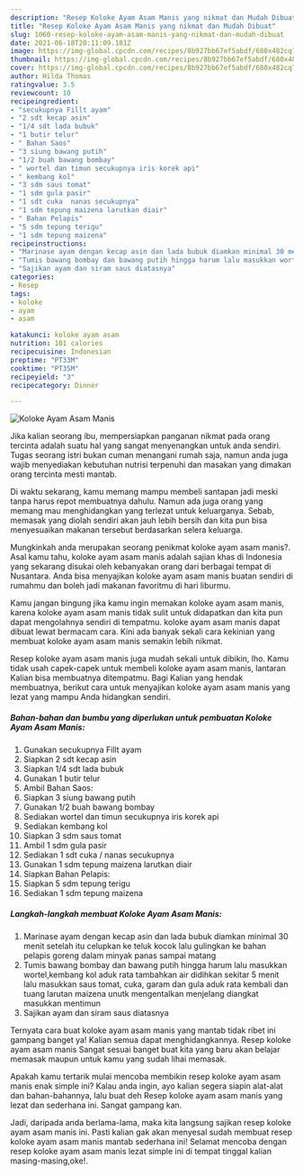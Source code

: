 ```yaml
---
description: "Resep Koloke Ayam Asam Manis yang nikmat dan Mudah Dibuat"
title: "Resep Koloke Ayam Asam Manis yang nikmat dan Mudah Dibuat"
slug: 1060-resep-koloke-ayam-asam-manis-yang-nikmat-dan-mudah-dibuat
date: 2021-06-18T20:11:09.181Z
image: https://img-global.cpcdn.com/recipes/8b927bb67ef5abdf/680x482cq70/koloke-ayam-asam-manis-foto-resep-utama.jpg
thumbnail: https://img-global.cpcdn.com/recipes/8b927bb67ef5abdf/680x482cq70/koloke-ayam-asam-manis-foto-resep-utama.jpg
cover: https://img-global.cpcdn.com/recipes/8b927bb67ef5abdf/680x482cq70/koloke-ayam-asam-manis-foto-resep-utama.jpg
author: Hilda Thomas
ratingvalue: 3.5
reviewcount: 10
recipeingredient:
- "secukupnya Fillt ayam"
- "2 sdt kecap asin"
- "1/4 sdt lada bubuk"
- "1 butir telur"
- " Bahan Saos"
- "3 siung bawang putih"
- "1/2 buah bawang bombay"
- " wortel dan timun secukupnya iris korek api"
- " kembang kol"
- "3 sdm saus tomat"
- "1 sdm gula pasir"
- "1 sdt cuka  nanas secukupnya"
- "1 sdm tepung maizena larutkan diair"
- " Bahan Pelapis"
- "5 sdm tepung terigu"
- "1 sdm tepung maizena"
recipeinstructions:
- "Marinase ayam dengan kecap asin dan lada bubuk diamkan minimal 30 menit setelah itu celupkan ke teluk kocok lalu gulingkan ke bahan pelapis goreng dalam minyak panas sampai matang"
- "Tumis bawang bombay dan bawang putih hingga harum lalu masukkan wortel,kembang kol aduk rata tambahkan air didihkan sekitar 5 menit lalu masukkan saus tomat, cuka, garam dan gula aduk rata kembali dan tuang larutan maizena unutk mengentalkan menjelang diangkat masukkan mentimun"
- "Sajikan ayam dan siram saus diatasnya"
categories:
- Resep
tags:
- koloke
- ayam
- asam

katakunci: koloke ayam asam 
nutrition: 101 calories
recipecuisine: Indonesian
preptime: "PT33M"
cooktime: "PT35M"
recipeyield: "3"
recipecategory: Dinner

---
```



![Koloke Ayam Asam Manis](https://img-global.cpcdn.com/recipes/8b927bb67ef5abdf/680x482cq70/koloke-ayam-asam-manis-foto-resep-utama.jpg)

Jika kalian seorang ibu, mempersiapkan panganan nikmat pada orang tercinta adalah suatu hal yang sangat menyenangkan untuk anda sendiri. Tugas seorang istri bukan cuman menangani rumah saja, namun anda juga wajib menyediakan kebutuhan nutrisi terpenuhi dan masakan yang dimakan orang tercinta mesti mantab.

Di waktu  sekarang, kamu memang mampu membeli santapan jadi meski tanpa harus repot membuatnya dahulu. Namun ada juga orang yang memang mau menghidangkan yang terlezat untuk keluarganya. Sebab, memasak yang diolah sendiri akan jauh lebih bersih dan kita pun bisa menyesuaikan makanan tersebut berdasarkan selera keluarga. 



Mungkinkah anda merupakan seorang penikmat koloke ayam asam manis?. Asal kamu tahu, koloke ayam asam manis adalah sajian khas di Indonesia yang sekarang disukai oleh kebanyakan orang dari berbagai tempat di Nusantara. Anda bisa menyajikan koloke ayam asam manis buatan sendiri di rumahmu dan boleh jadi makanan favoritmu di hari liburmu.

Kamu jangan bingung jika kamu ingin memakan koloke ayam asam manis, karena koloke ayam asam manis tidak sulit untuk didapatkan dan kita pun dapat mengolahnya sendiri di tempatmu. koloke ayam asam manis dapat dibuat lewat bermacam cara. Kini ada banyak sekali cara kekinian yang membuat koloke ayam asam manis semakin lebih nikmat.

Resep koloke ayam asam manis juga mudah sekali untuk dibikin, lho. Kamu tidak usah capek-capek untuk membeli koloke ayam asam manis, lantaran Kalian bisa membuatnya ditempatmu. Bagi Kalian yang hendak membuatnya, berikut cara untuk menyajikan koloke ayam asam manis yang lezat yang mampu Anda hidangkan sendiri.

<!--inarticleads1-->

##### Bahan-bahan dan bumbu yang diperlukan untuk pembuatan Koloke Ayam Asam Manis:

1. Gunakan secukupnya Fillt ayam
1. Siapkan 2 sdt kecap asin
1. Siapkan 1/4 sdt lada bubuk
1. Gunakan 1 butir telur
1. Ambil  Bahan Saos:
1. Siapkan 3 siung bawang putih
1. Gunakan 1/2 buah bawang bombay
1. Sediakan  wortel dan timun secukupnya iris korek api
1. Sediakan  kembang kol
1. Siapkan 3 sdm saus tomat
1. Ambil 1 sdm gula pasir
1. Sediakan 1 sdt cuka / nanas secukupnya
1. Gunakan 1 sdm tepung maizena larutkan diair
1. Siapkan  Bahan Pelapis:
1. Siapkan 5 sdm tepung terigu
1. Sediakan 1 sdm tepung maizena




<!--inarticleads2-->

##### Langkah-langkah membuat Koloke Ayam Asam Manis:

1. Marinase ayam dengan kecap asin dan lada bubuk diamkan minimal 30 menit setelah itu celupkan ke teluk kocok lalu gulingkan ke bahan pelapis goreng dalam minyak panas sampai matang
1. Tumis bawang bombay dan bawang putih hingga harum lalu masukkan wortel,kembang kol aduk rata tambahkan air didihkan sekitar 5 menit lalu masukkan saus tomat, cuka, garam dan gula aduk rata kembali dan tuang larutan maizena unutk mengentalkan menjelang diangkat masukkan mentimun
1. Sajikan ayam dan siram saus diatasnya




Ternyata cara buat koloke ayam asam manis yang mantab tidak ribet ini gampang banget ya! Kalian semua dapat menghidangkannya. Resep koloke ayam asam manis Sangat sesuai banget buat kita yang baru akan belajar memasak maupun untuk kamu yang sudah lihai memasak.

Apakah kamu tertarik mulai mencoba membikin resep koloke ayam asam manis enak simple ini? Kalau anda ingin, ayo kalian segera siapin alat-alat dan bahan-bahannya, lalu buat deh Resep koloke ayam asam manis yang lezat dan sederhana ini. Sangat gampang kan. 

Jadi, daripada anda berlama-lama, maka kita langsung sajikan resep koloke ayam asam manis ini. Pasti kalian gak akan menyesal sudah membuat resep koloke ayam asam manis mantab sederhana ini! Selamat mencoba dengan resep koloke ayam asam manis lezat simple ini di tempat tinggal kalian masing-masing,oke!.

